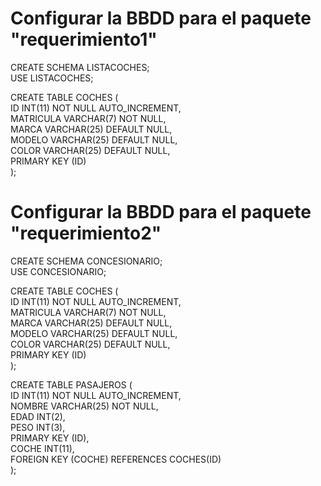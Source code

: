 # Configurar la BBDD para el paquete "requerimiento1"

CREATE SCHEMA LISTACOCHES;<br />
USE LISTACOCHES;<br />

CREATE TABLE COCHES (<br />
  ID INT(11) NOT NULL AUTO_INCREMENT,<br />
  MATRICULA VARCHAR(7) NOT NULL,<br />
  MARCA VARCHAR(25) DEFAULT NULL,<br />
  MODELO VARCHAR(25) DEFAULT NULL,<br />
  COLOR VARCHAR(25) DEFAULT NULL,<br />
  PRIMARY KEY (ID)<br />
);<br />

# Configurar la BBDD para el paquete "requerimiento2"

CREATE SCHEMA CONCESIONARIO;<br />
USE CONCESIONARIO;<br />

CREATE TABLE COCHES (<br />
  ID INT(11) NOT NULL AUTO_INCREMENT,<br />
  MATRICULA VARCHAR(7) NOT NULL,<br />
  MARCA VARCHAR(25) DEFAULT NULL,<br />
  MODELO VARCHAR(25) DEFAULT NULL,<br />
  COLOR VARCHAR(25) DEFAULT NULL,<br />
  PRIMARY KEY (ID)<br />
);<br />

CREATE TABLE PASAJEROS (<br />
  ID INT(11) NOT NULL AUTO_INCREMENT,<br />
  NOMBRE VARCHAR(25) NOT NULL,<br />
  EDAD INT(2),<br />
  PESO INT(3),<br />
  PRIMARY KEY (ID),<br />
  COCHE INT(11),<br />
  FOREIGN KEY (COCHE) REFERENCES COCHES(ID)<br />
);<br />
